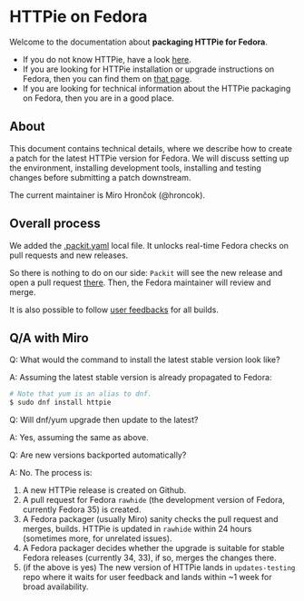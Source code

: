 # HTTPie on Fedora

Welcome to the documentation about **packaging HTTPie for Fedora**.

- If you do not know HTTPie, have a look [here](https://httpie.io/cli).
- If you are looking for HTTPie installation or upgrade instructions on Fedora, then you can find them on [that page](https://httpie.io/docs#fedora).
- If you are looking for technical information about the HTTPie packaging on Fedora, then you are in a good place.

## About

This document contains technical details, where we describe how to create a patch for the latest HTTPie version for Fedora.
We will discuss setting up the environment, installing development tools, installing and testing changes before submitting a patch downstream.

The current maintainer is Miro Hrončok (@hroncok).

## Overall process

We added the [.packit.yaml](https://github.com/httpie/httpie/blob/master/.packit.yaml) local file.
It unlocks real-time Fedora checks on pull requests and new releases.

So there is nothing to do on our side: `Packit` will see the new release and open a pull request [there](https://src.fedoraproject.org/rpms/httpie). Then, the Fedora maintainer will review and merge.

It is also possible to follow [user feedbacks](https://bodhi.fedoraproject.org/updates/?packages=httpie) for all builds.

## Q/A with Miro

Q: What would the command to install the latest stable version look like?

A: Assuming the latest stable version is already propagated to Fedora:

```bash
# Note that yum is an alias to dnf.
$ sudo dnf install httpie
```

Q: Will dnf/yum upgrade then update to the latest?

A: Yes, assuming the same as above.

Q: Are new versions backported automatically?

A: No. The process is:

1. A new HTTPie release is created on Github.
2. A pull request for Fedora `rawhide` (the development version of Fedora, currently Fedora 35) is created.
3. A Fedora packager (usually Miro) sanity checks the pull request and merges, builds. HTTPie is updated in `rawhide` within 24 hours (sometimes more, for unrelated issues).
4. A Fedora packager decides whether the upgrade is suitable for stable Fedora releases (currently 34, 33), if so, merges the changes there.
5. (if the above is yes) The new version of HTTPie lands in `updates-testing` repo where it waits for user feedback and lands within ~1 week for broad availability.
